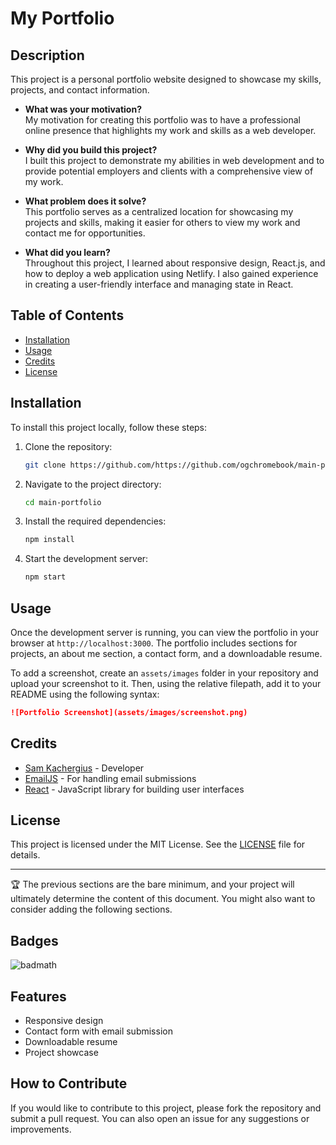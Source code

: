 # My Portfolio

## Description

This project is a personal portfolio website designed to showcase my skills, projects, and contact information. 

- **What was your motivation?**  
  My motivation for creating this portfolio was to have a professional online presence that highlights my work and skills as a web developer.

- **Why did you build this project?**  
  I built this project to demonstrate my abilities in web development and to provide potential employers and clients with a comprehensive view of my work.

- **What problem does it solve?**  
  This portfolio serves as a centralized location for showcasing my projects and skills, making it easier for others to view my work and contact me for opportunities.

- **What did you learn?**  
  Throughout this project, I learned about responsive design, React.js, and how to deploy a web application using Netlify. I also gained experience in creating a user-friendly interface and managing state in React.

## Table of Contents

- [Installation](#installation)
- [Usage](#usage)
- [Credits](#credits)
- [License](#license)

## Installation

To install this project locally, follow these steps:

1. Clone the repository:
   ```bash
   git clone https://github.com/https://github.com/ogchromebook/main-portfolio
   ```
2. Navigate to the project directory:
   ```bash
   cd main-portfolio
   ```
3. Install the required dependencies:
   ```bash
   npm install
   ```
4. Start the development server:
   ```bash
   npm start
   ```

## Usage

Once the development server is running, you can view the portfolio in your browser at `http://localhost:3000`. The portfolio includes sections for projects, an about me section, a contact form, and a downloadable resume.

To add a screenshot, create an `assets/images` folder in your repository and upload your screenshot to it. Then, using the relative filepath, add it to your README using the following syntax:

```md
![Portfolio Screenshot](assets/images/screenshot.png)
```

## Credits

- [Sam Kachergius](https://github.com/ogchromebook) - Developer
- [EmailJS](https://www.emailjs.com/) - For handling email submissions
- [React](https://reactjs.org/) - JavaScript library for building user interfaces

## License

This project is licensed under the MIT License. See the [LICENSE](LICENSE) file for details.

---

🏆 The previous sections are the bare minimum, and your project will ultimately determine the content of this document. You might also want to consider adding the following sections.

## Badges

![badmath](https://img.shields.io/github/languages/top/lernantino/badmath)

## Features

- Responsive design
- Contact form with email submission
- Downloadable resume
- Project showcase

## How to Contribute

If you would like to contribute to this project, please fork the repository and submit a pull request. You can also open an issue for any suggestions or improvements.
